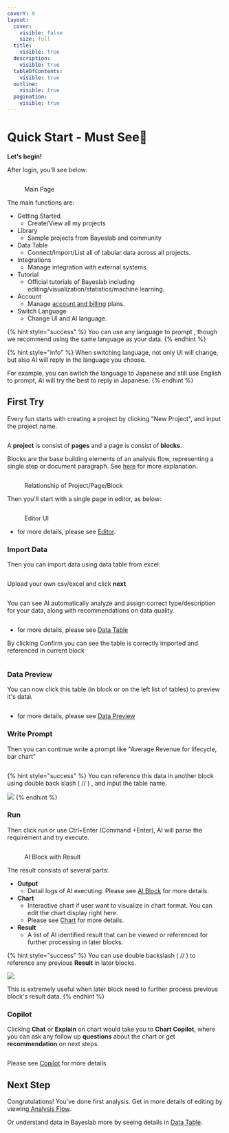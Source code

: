 ```yaml
---
coverY: 0
layout:
  cover:
    visible: false
    size: full
  title:
    visible: true
  description:
    visible: true
  tableOfContents:
    visible: true
  outline:
    visible: true
  pagination:
    visible: true
---
```


# Quick Start - Must See🔮

**Let's begin!**

After login, you'll see below:

<figure><img src="../.gitbook/assets/组 7418@1x.jpg" alt=""><figcaption><p>Main Page</p></figcaption></figure>

The main functions are:

* Getting Started
  * Create/View all my projects
* Library
  * Sample projects from Bayeslab and community
* Data Table
  * Connect/Import/List all of tabular data across all projects.
* Integrations
  * Manage integration with external systems.
* Tutorial
  * Official tutorials of Bayeslab including editing/visualization/statistics/machine learning.
* Account
  * Manage [account and billing](broken-reference) plans.
* Switch Language
  * Change UI and AI language.

{% hint style="success" %}
You can use any language to prompt , though we recommend using the same language as your data.
{% endhint %}

{% hint style="info" %}
When switching language,  not only UI will change,  but also AI will reply in the language you choose. &#x20;



For example, you can switch the language to Japanese and still use English to prompt,  AI will try the best to reply in Japanese.
{% endhint %}

## First Try

Every fun starts with creating a project by clicking "New Project", and input the project name.

<figure><img src="../.gitbook/assets/image (29).png" alt=""><figcaption></figcaption></figure>

A **project** is consist of **pages** and a page is consist of **blocks**. &#x20;

Blocks are the base building elements of an analysis flow, representing a single step or document paragraph. See [here](editor/literate-programming.md) for more explanation.

<figure><img src="../.gitbook/assets/image (26).png" alt=""><figcaption><p>Relationship of Project/Page/Block</p></figcaption></figure>



Then you'll start with a single page in editor, as below:

<figure><img src="../.gitbook/assets/image (28).png" alt=""><figcaption><p>Editor UI</p></figcaption></figure>

* for more details, please see [Editor](editor/).

### Import Data

Then you can import data using data table from excel:

<figure><img src="../.gitbook/assets/image (30).png" alt=""><figcaption></figcaption></figure>

Upload your own csv/excel and click **next**

<figure><img src="../.gitbook/assets/image (31).png" alt=""><figcaption></figcaption></figure>

You can see AI automatically analyze and assign correct type/description for your data, along with recommendations on data quality.&#x20;

<figure><img src="../.gitbook/assets/image (32).png" alt=""><figcaption></figcaption></figure>

* for more details, please see [Data Table](../connect-to-data/data-table.md)

By clicking Confirm you can see the table is correctly imported and referenced in current block

<figure><img src="../.gitbook/assets/image (33).png" alt=""><figcaption></figcaption></figure>

### Data Preview

You can now click this table (in block or on the left list of tables) to preview it's data\


<figure><img src="../.gitbook/assets/image (34).png" alt=""><figcaption></figcaption></figure>

* for more details, please see [Data Preview](../analyze-visualize/data-preview.md)

### Write Prompt

Then you can continue write a prompt like "Average Revenue for lifecycle, bar chart"

<figure><img src="../.gitbook/assets/image (35).png" alt=""><figcaption></figcaption></figure>

{% hint style="success" %}
You can reference this data in another block using double back slash ( // ) , and input the table name.

![](<../.gitbook/assets/image (36).png>)
{% endhint %}

### Run

Then click run or use Ctrl+Enter (Command +Enter), AI will parse the requirement and try execute.

<figure><img src="../.gitbook/assets/组 7420@1x.jpg" alt=""><figcaption><p>AI Block with Result</p></figcaption></figure>

The result consists of several parts:

* **Output**
  * Detail logs of AI executing. Please see [AI Block](../analyze-visualize/ai-block.md) for more details.
* **Chart**
  * Interactive chart if user want to visualize in chart format. You can edit the chart display right here.
  * Please see [Chart](../analyze-visualize/chart.md) for more details.
* **Result**
  * A list of AI identified result that can be viewed or referenced for further processing in later blocks.

{% hint style="success" %}
You can use double backslash ( // ) to reference any previous **Result** in later blocks.&#x20;

![](<../.gitbook/assets/image (38).png>)



This is extremely useful when later block need to further process previous block's result data.
{% endhint %}

### Copilot

Clicking **Chat** or **Explain** on chart would take you to **Chart Copilot**, where you can ask any follow up **questions** about the chart or get **recommendation** on next steps.

<figure><img src="../.gitbook/assets/image (39).png" alt=""><figcaption></figcaption></figure>

Please see [Copilot](../analyze-visualize/chart.md#copilot) for more details.



## Next Step

Congratulations! You've done first analysis. Get in more details of editing by viewing[ Analysis Flow](../analyze-visualize/your-analysis-flow.md).

Or understand data in Bayeslab more by seeing details in [Data Table](../connect-to-data/data-table.md).



